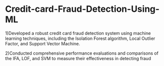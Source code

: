 # Credit-card-Fraud-Detection-Using-ML
1)Developed a robust credit card fraud detection system using machine learning techniques, including the Isolation Forest
algorithm, Local Outlier Factor, and Support Vector Machine.

2)Conducted comprehensive performance evaluations and comparisons of the IFA, LOF, and SVM to measure their
effectiveness in detecting fraud
